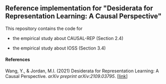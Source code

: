 ## Reference implementation for "Desiderata for Representation Learning: A Causal Perspective"


This repository contains the code for 

+ the empirical study about CAUSAL-REP (Section 2.4)

+ the empirical study about IOSS (Section 3.4)


#### References

Wang, Y., & Jordan, M.I. (2021) Desiderata for Representation Learning: A Causal Perspective. _arXiv preprint arXiv:2109.03795_. [[link](http://arxiv.org/abs/2109.03795)] 
